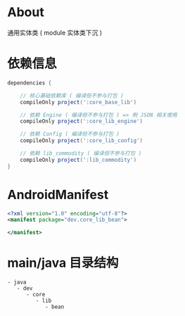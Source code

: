 
# About

通用实体类 ( module 实体类下沉 )

# 依赖信息

```groovy
dependencies {

    // 核心基础依赖库 ( 编译但不参与打包 )
    compileOnly project(':core_base_lib')

    // 依赖 Engine ( 编译但不参与打包 ) => 例 JSON 相关使用
    compileOnly project(':core_lib_engine')

    // 依赖 Config ( 编译但不参与打包 )
    compileOnly project(':core_lib_config')

    // 依赖 lib_commodity ( 编译但不参与打包 )
    compileOnly project(':lib_commodity')
}
```

# AndroidManifest

```xml
<?xml version="1.0" encoding="utf-8"?>
<manifest package="dev.core_lib_bean">

</manifest>
```

# main/java 目录结构

```
- java                           
   - dev                         
      - core                     
         - lib                   
            - bean               
```
